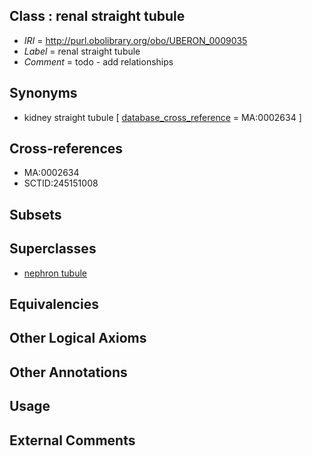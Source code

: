 
## Class : renal straight tubule

 * *IRI* = http://purl.obolibrary.org/obo/UBERON_0009035
 * *Label* = renal straight tubule
 * *Comment* = todo - add relationships

## Synonyms

 * kidney straight tubule [ [database_cross_reference](../../ef/oboInOwl#hasDbXref.md) = MA:0002634 ]

## Cross-references

 * MA:0002634
 * SCTID:245151008

## Subsets


## Superclasses

 * [nephron tubule](../../UBERON/31/UBERON_0001231.md)

## Equivalencies


## Other Logical Axioms


## Other Annotations


## Usage


## External Comments

